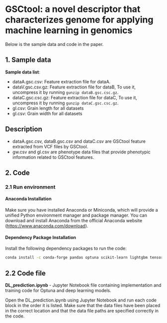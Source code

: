 # GSCtool: a novel descriptor that characterizes genome for applying machine learning in genomics
Below is the sample data and code in the paper.
## 1. Sample data
**Sample data list**:
- dataA.gsc.csv: Feature extraction file for dataA.
- dataV.gsc.csv.gz: Feature extraction file for dataB, To use it, uncompress it by running `gunzip dataB.gsc.csc.gz`.
- dataC.gsc.csc.gz: Feature extraction file for dataC, To use it, uncompress it by running `gunzip dataC.gsc.csc.gz`.
- gl.csv: Grain length for all datasets
- gl.csv: Grain width for all datasets
  
**Description**
---
+ dataA.gsc.csv, dataB.gsc.csv and dataC.csv are GSCtool feature extracted from VCF files by GSCtool.
+ gw.csv and gl.csv are phenotype data files that provide phenotypic information related to GSCtool features.
  
## 2. Code
### 2.1 Run environment
#### Anaconda Installation
Make sure you have installed Anaconda or Miniconda, which will provide a unified Python environment manager and package manager. You can download and install Anaconda from the official Anaconda website (https://www.anaconda.com/download).

#### Dependency Package Installation
Install the following dependency packages to run the code:
```bash
conda install -c conda-forge pandas optuna scikit-learn lightgbm tensorflow
```

## 2.2 Code file
**DL_prediction.ipynb** - Jupyter Notebook file containing implementation and training code for Optuna and deep learning models.

Open the DL_prediction.ipynb using Jupyter Notebook and run each code block in the order it is listed. Make sure that the data files have been placed in the correct location and that the data file paths are specified correctly in the code.